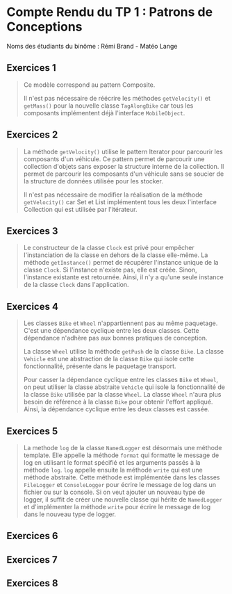 # Compte Rendu du TP 1 : Patrons de Conceptions

Noms des étudiants du binôme : Rémi Brand - Matéo Lange

## Exercices 1
> Ce modèle correspond au pattern Composite. 
>
> Il n'est pas nécessaire de réécrire les méthodes `getVelocity()` et `getMass()` pour la nouvelle classe `TagAlongBike` car tous les composants implémentent déjà l'interface `MobileObject`.

## Exercices 2
> La méthode `getVelocity()` utilise le pattern Iterator pour parcourir les composants d'un véhicule. Ce pattern permet de parcourir une collection d'objets sans exposer la structure interne de la collection. Il permet de parcourir les composants d'un véhicule sans se soucier de la structure de données utilisée pour les stocker.
>
> Il n'est pas nécessaire de modifier la réalisation de la méthode `getVelocity()` car Set et List implémentent tous les deux l'interface Collection qui est utilisée par l'itérateur.

## Exercices 3
> Le constructeur de la classe `Clock` est privé pour empêcher l'instanciation de la classe en dehors de la classe elle-même. La méthode `getInstance()` permet de récupérer l'instance unique de la classe `Clock`. Si l'instance n'existe pas, elle est créée. Sinon, l'instance existante est retournée. Ainsi, il n'y a qu'une seule instance de la classe `Clock` dans l'application.

## Exercices 4
> Les classes `Bike` et `Wheel` n'appartiennent pas au même paquetage. C'est une dépendance cyclique entre les deux classes. Cette dépendance n'adhère pas aux bonnes pratiques de conception.
>
> La classe `Wheel` utilise la méthode `getPush` de la classe `Bike`. La classe `Vehicle` est une abstraction de la classe `Bike` qui isole cette fonctionnalité, présente dans le paquetage transport.
>
> Pour casser la dépendance cyclique entre les classes `Bike` et `Wheel`, on peut utiliser la classe abstraite `Vehicle` qui isole la fonctionnalité de la classe `Bike` utilisée par la classe `Wheel`. La classe `Wheel` n'aura plus besoin de référence à la classe `Bike` pour obtenir l'effort appliqué. Ainsi, la dépendance cyclique entre les deux classes est cassée.

## Exercices 5
> La methode `log` de la classe `NamedLogger` est désormais une méthode template. Elle appelle la méthode `format` qui formatte le message de log en utilisant le format spécifié et les arguments passés à la méthode `log`. `log` appelle ensuite la méthode `write` qui est une méthode abstraite. Cette méthode est implémentée dans les classes `FileLogger` et `ConsoleLogger` pour écrire le message de log dans un fichier ou sur la console. Si on veut ajouter un nouveau type de logger, il suffit de créer une nouvelle classe qui hérite de `NamedLogger` et d'implémenter la méthode `write` pour écrire le message de log dans le nouveau type de logger.

## Exercices 6

## Exercices 7

## Exercices 8


